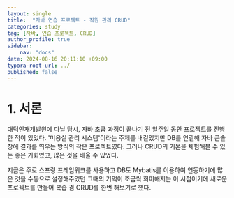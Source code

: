 ```yaml
---
layout: single
title:  "자바 연습 프로젝트 - 직원 관리 CRUD"
categories: study
tag: [자바, 연습 프로젝트, CRUD]
author_profile: true
sidebar:
    nav: "docs"
date: 2024-08-16 20:11:10 +09:00
typora-root-url: ../
published: false
---
```








# 1. 서론

대덕인재개발원에 다닐 당시, 자바 초급 과정이 끝나기 전 일주일 동안 프로젝트를 진행한 적이 있었다. '미용실 관리 시스템'이라는 주제를 내걸었지만 DB를 연결해 자바 콘솔창에 결과를 띄우는 방식의 작은 프로젝트였다. 그러나 CRUD의 기본을 체험해볼 수 있는 좋은 기회였고, 많은 것을 배울 수 있었다.



지금은 주로 스프링 프레임워크를 사용하고 DB도 Mybatis를 이용하여 연동하기에 많은 것을 수동으로 설정해주었던 그때의 기억이 조금씩 희미해지는 이 시점이기에 새로운 프로젝트를 만들어 복습 겸 CRUD를 한번 해보기로 했다.

